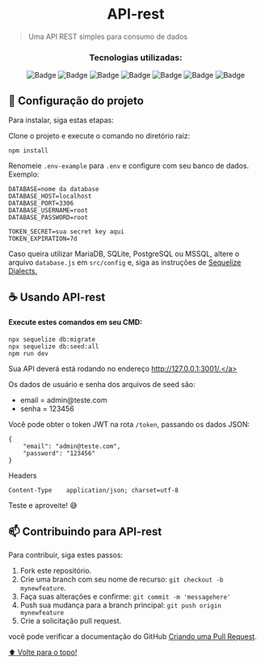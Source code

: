 <h1 align="center">API-rest</h1>

> Uma API REST simples para consumo de dados

<div align="center">
 <h3 align="center">Tecnologias utilizadas:</h3>
 
 [Badges]: <> ( Você pode procurar por badges aqui: https://github.com/alexandresanlim/Badges4-README.md-Profile )
 
![Badge](https://img.shields.io/badge/JavaScript-323330?style=for-the-badge&logo=javascript&logoColor=F7DF1E)
![Badge](https://img.shields.io/badge/Express.js-000000?style=for-the-badge&logo=express&logoColor=white)
![Badge](https://img.shields.io/badge/Node.js-339933?style=for-the-badge&logo=nodedotjs&logoColor=white)
![Badge](https://img.shields.io/badge/npm-CB3837?style=for-the-badge&logo=npm&logoColor=white)
![Badge](https://img.shields.io/badge/MySQL-005C84?style=for-the-badge&logo=mysql&logoColor=white)
![Badge](https://img.shields.io/badge/Sequelize-52B0E7?style=for-the-badge&logo=Sequelize&logoColor=white)
![Badge](https://img.shields.io/badge/Insomnia-5849be?style=for-the-badge&logo=Insomnia&logoColor=white)

</div>

## 🚀 Configuração do projeto

Para instalar, siga estas etapas:

Clone o projeto e execute o comando no diretório raiz:
```
npm install 
```

Renomeie `.env-example` para `.env` e configure com seu banco de dados.
Exemplo:
```
DATABASE=nome da database
DATABASE_HOST=localhost
DATABASE_PORT=3306
DATABASE_USERNAME=root
DATABASE_PASSWORD=root

TOKEN_SECRET=sua secret key aqui
TOKEN_EXPIRATION=7d
```
Caso queira utilizar MariaDB, SQLite, PostgreSQL ou MSSQL, altere o arquivo `database.js` em `src/config` e, siga as instruções de <a href="https://sequelize.org/docs/v6/other-topics/dialect-specific-things/">Sequelize Dialects.</a>

## ☕ Usando API-rest

#### Execute estes comandos em seu CMD: 
```
npx sequelize db:migrate
npx sequelize db:seed:all
npm run dev
```

Sua API deverá está rodando no endereço <a href="http://127.0.0.1:3001/">http://127.0.0.1:3001/.</a>

Os dados de usuário e senha dos arquivos de seed são:

<ul>
<li> email = admin@teste.com </li>
<li> senha = 123456 </li>
</ul>

Você pode obter o token JWT na rota `/token`, passando os dados JSON:

```
{
	"email": "admin@teste.com",
	"password": "123456"
}
```

Headers
```
Content-Type	application/json; charset=utf-8
```

Teste e aproveite! 😅

## 📫 Contribuindo para API-rest

Para contribuir, siga estes passos:

1. Fork este repositório.
2. Crie uma branch com seu nome de recurso: `git checkout -b mynewfeature`.
3. Faça suas alterações e confirme: `git commit -m 'messagehere'`
4. Push sua mudança para a branch principal: `git push origin mynewfeature`
5. Crie a solicitação pull request.

você pode verificar a documentação do GitHub [Criando uma Pull Request](https://help.github.com/en/github/collaborating-with-issues-and-pull-requests/creating-a-pull-request).


[⬆ Volte para o topo!](#api-rest)<br>
